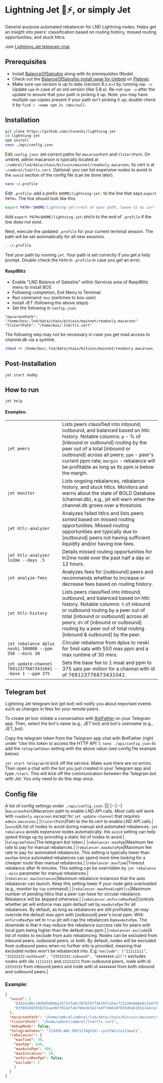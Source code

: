 # Lightning Jet 🚀⚡️, or simply Jet
General-purpose automated rebalancer for LND Lightning nodes. Helps get an insight into peers' classification based on routing history, missed routing opportunities, and stuck htlcs.

Join [Lightning Jet telegram chat](https://t.me/lnjet).

## Prerequisites
- Install [BalanceOfSatoshis](https://github.com/alexbosworth/balanceofsatoshis) along with its prerequisites (Node).
- Check out the [BalanceOfSatoshis install page for Umbrel](https://plebnet.wiki/wiki/Umbrel_-_Installing_BoS) on [Plebnet](https://plebnet.wiki/).
- Make sure `npm` version is up to date (version 8.x.x+) by running `nmp -v`. Update `npm` in case of an old version (like 5.8.x). Re-run `npm -v` after the update to ensure that your path is picking it up. Note: you may have multiple `npm` copies present if your path isn't picking it up; double check it by `find / -name npm 2> /dev/null`.

## Installation
```bash
git clone https://github.com/itsneski/lightning-jet
cd lightning-jet
npm install
nano ./api/config.json
```
Edit `config.json`: set correct paths for `macaroonPath` and `tlsCertPath`. On umbrel, admin macaroon is typically located at `~/umbrel/lnd/data/chain/bitcoin/mainnet/readonly.macaroon`, tls cert is at `~/umbrel/lnd/tls.cert`. Optional: you can list expensive nodes to avoid in the `avoid` section of the config file (can be done later).
```bash
nano ~/.profile
```
Edit `.profile`: add a prefix `$HOME/lightning-jet:` to the line that says `export PATH=`. The line should look like this:
```bash
export PATH="$HOME/lightning-jet:<rest of your path, leave it as is>"
```
Add `export PATH=$HOME/lightning-jet:$PATH` to the end of `.profile` if the line does not exist.

Next, execute the updated `.profile` for your current terminal session. The path will be set automatically for all new sessions.
```bash
. ~/.profile
```
Test your path by running `jet`. Your path is set correctly if you get a help prompt. Double-check the `PATH` in `.profile` in case you get an error.

#### RaspiBlitz

- Enable "LND Balance of Satoshis" within Services area of RaspiBlitz menu to install BOS
- Following completion, Exit Menu to Terminal
- Run command: `bos` (switches to bos user)
- Install JET (following the above steps) 
- Set the following in `config.json`:
```
"macaroonPath": "/home/bos/.lnd/data/chain/bitcoin/mainnet/readonly.macaroon"
"tlsCertPath": "/home/bos/.lnd/tls.cert"
```

The following step may not be necessary in case you get read access to channel.db via a symlink.

```bash
chmod +r /home/bos/.lnd/data/chain/bitcoin/mainnet/readonly.macaroon
```

## Post-Installation
```shell
jet start daddy
```

## How to run

```shell
jet help
```

#### Examples:
|||
|--|--|
|`jet peers`|Lists peers classified into inbound, outbound, and balanced based on htlc history. Notable columns: `p` - % of [inbound or outbound] routing by the peer out of a total [inbound or outbound] across all peers; `ppm` - peer's current ppm rate; `margin` - rebalance will be profitable as long as its ppm is below the margin.|
|`jet monitor`|Lists ongoing rebalances, rebalance history, and stuck htlcs. Monitors and warns about the state of BOLD Database (channel.db), e.g., jet will warn when the channel.db grows over a threshold.|
|`jet htlc-analyzer`|Analyzes failed htlcs and lists peers sorted based on missed routing opportunities. Missed routing opportunities are typically due to [outbound] peers not having sufficient liquidity and/or having low fees.|
|`jet htlc-analyzer ln2me --days .5`|Details missed routing opportunities for ln2me node over the past half a day or 12 hours.|
|`jet analyze-fees`|Analyzes fees for [outbound] peers and recommends whether to increase or decrease fees based on routing history.|
|`jet htlc-history`|Lists peers classified into inbound, outbound, and balanced based on htlc history. Notable columns: `%` of inbound or outbound routing by a peer out of total [inbound or outbound] across all peers; `d%` of [inbound or outbound] routing by a peer out of total routing [inbound & outbound] by the peer.|
|`jet rebalance dplus neski 500000 --ppm 550 --mins 30`|Circular rebalance from dplus to neski for 5mil sats with 550 max ppm and a max runtime of 30 mins.|
|`jet update-channel 769123776873431041 --base 1 --ppm 375`|Sets the base fee to 1 msat and ppm to 375 sats per million for a channel with id of 769123776873431041.|

## Telegram bot
Lightning Jet telegram bot (jet bot) will notify you about important events such as changes in fees for your remote peers.

To create jet bot: initiate a conversation with [BotFather](https://core.telegram.org/bots#3-how-do-i-create-a-bot) on your Telegram app. Then, select the bot's name (e.g., JET bot) and bot's username (e.g., JET_bot).

Copy the telegram token from the Telegram app chat with BotFather (right under 'Use this token to access the HTTP API:'). `nano ./api/config.json` to add the `telegramToken` setting with the above value (see config file example below).

`jet start telegram` to kick off the service. Make sure there are no errors. Then open a chat with the bot you just created in your Telegram app and type `/start`. This will kick off the communication between the Telegram bot with Jet. You only need to do this step once.

## Config file
A list of config settings under `./api/config.json`:
|||
|--|--|
|`macaroonPath`|Macaroon path to enable LND API calls. Most calls will work with `readonly.macaroon` except for `jet update-channel` that requires `admin.macaroon`.|
|`tlsCertPath`|Path to the tls cert to enable LND API calls.|
|`avoid`|A list of nodes to avoid during manual and automated rebalances. `jet rebalance` avoids expensive nodes automatically. the `avoid` setting can help speed things up by providing a static list of nodes to avoid.|
|`telegramToken`|The telegram bot token.|
|`rebalancer.maxPpm`|Maximum fee rate to pay for manual rebalances.|
|`rebalancer.maxAutoPpm`|Maximum fee rate to pay for automated rebalances. This setting is typically lower than `maxPpm` since automated rebalances can spend more time looking for a cheaper route than manual rebalances.|
|`rebalancer.maxTime`|Timeout rebalance after N minutes. This setting can be overridden by `jet rebalance --mins` parameter for manual rebalances.|
|`rebalancer.maxInstances`|Maximum rebalance instances that the auto rebalancer can launch. Keep this setting lower if your node gets overloaded (e.g., monitor by `top` command).|
|`rebalancer.maxPendingHtlcs`|Maximum number of pending htlcs that a peer can have for circular rebalance. Rebalance will be skipped otherwise.|
|`rebalancer.enforceMaxPpm`|Controls whether jet will enforce max ppm default set by `maxAutoPpm` for all rebalances. By default, as long as rebalances are still profitable, jet may override the default max ppm with [outbound] peer's local ppm. With `enforceMaxPpm` set to `true` jet will cap the rebalances by`maxAutoPpm`. The downside is that it may reduce the rebalance success rate for peers with local ppm being higher than the default max ppm.|
|`rebalancer.exclude`|A list of nodes to exclude from auto rebalancing. Nodes can be excluded from inbound peers, outbound peers, or both. By default, nodes will be excluded from outbound peers when no further info is provided, meaning that excluded nodes won't be rebalanced into. E.g.`"exclude": ["11111111", "22222222:outbound", "33333333:inbound", "44444444:all"]` excludes nodes with ids `11111111` and `22222222` from outbound peers, node with id `33333333` from inbound peers and node with id `44444444` from both inbound and outbound peers.|

### Example:

```json
{
  "avoid": [
    "03d2e20bc19d995098ba357157a9cfbfbfdff4b78fce5ec713128e988e0115d776",
    "03f80288f858251aed6f70142fab79dede5427a0ff4b618707bd0a616527a8cec7"
  ],
  "macaroonPath": "/home/umbrel/umbrel/lnd/data/chain/bitcoin/mainnet/readonly.macaroon",
  "tlsCertPath": "/home/umbrel/umbrel/lnd/tls.cert",
  "debugMode": false,
  "telegramToken": "123456:ABC-DEF1234ghIkl-zyx57W2v1u123ew11",
  "rebalancer": {
    "maxTime": 30,
    "maxPpm": 650,
    "maxAutoPpm": 500,
    "maxInstances": 10,
    "enforceMaxPpm": false,
    "exclude": [
    ]
  }
}
```
